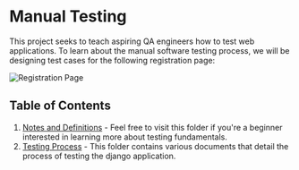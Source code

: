 # Manual Testing

This project seeks to teach aspiring QA engineers how to test web applications. To learn about the manual software testing process, we will be designing test cases for the following registration page:

![Registration Page](https://raw.githubusercontent.com/nour-d/manual-testing-practice/main/images/registration-page.png "Registration Page")

## Table of Contents

1. [Notes and Definitions](../master/notes/start-here.md) - Feel free to visit this folder if you're a beginner interested in learning more about testing fundamentals.
2. [Testing Process](../master/testing/start-here.md) - This folder contains various documents that detail the process of testing the django application.